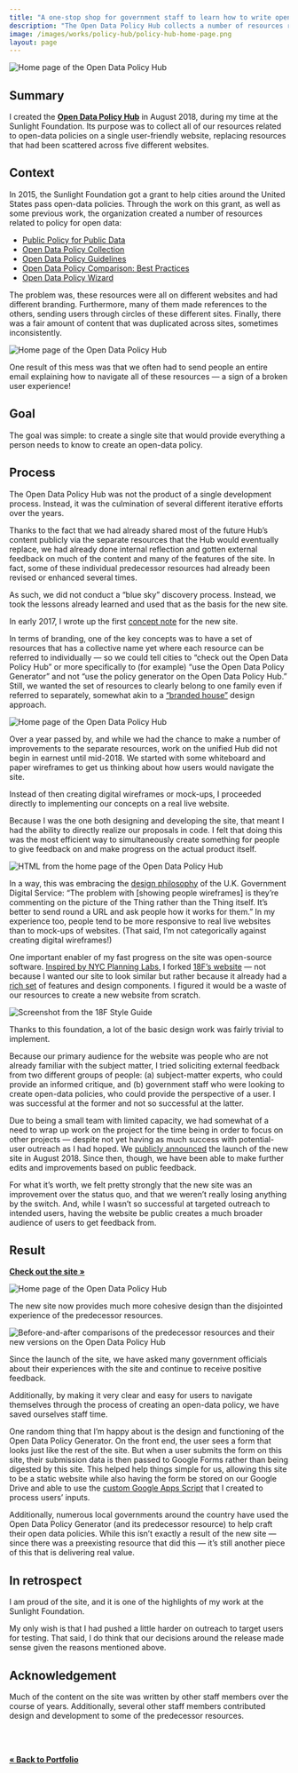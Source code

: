 ```yaml
---
title: "A one-stop shop for government staff to learn how to write open-data policies"
description: "The Open Data Policy Hub collects a number of resources related to open-data policies on a single user-friendly website, replacing five different websites."
image: /images/works/policy-hub/policy-hub-home-page.png
layout: page
---
```


![Home page of the Open Data Policy Hub](/images/works/policy-hub/policy-hub-home-page.png)

## Summary

I created the **[Open Data Policy Hub](https://opendatapolicyhub.sunlightfoundation.com/)** in August 2018, during my time at the Sunlight Foundation. Its purpose was to collect all of our resources related to open-data policies on a single user-friendly website, replacing resources that had been scattered across five different websites.

## Context

In 2015, the Sunlight Foundation got a grant to help cities around the United States pass open-data policies. Through the work on this grant, as well as some previous work, the organization created a number of resources related to policy for open data:
- [Public Policy for Public Data](https://sunlightpolicy.github.io/wwc-site/)
- [Open Data Policy Collection](https://sunlightpolicy.github.io/opendatapoliciesstatic/browse/)
- [Open Data Policy Guidelines](https://sunlightfoundation.com/opendataguidelines/)
- [Open Data Policy Comparison: Best Practices](https://docs.google.com/spreadsheets/d/1ETZuGZBK24J2viZdxmhyIlIKiJuytAu3Bh1ofo_HVBw/edit)
- [Open Data Policy Wizard](https://docs.google.com/forms/d/e/1FAIpQLSe2BeXHF-vkjbfmYRK0dIxYtWyaXUCkgG0a6twAIqRdwJM8dg/viewform)

The problem was, these resources were all on different websites and had different branding. Furthermore, many of them made references to the others, sending users through circles of these different sites. Finally, there was a fair amount of content that was duplicated across sites, sometimes inconsistently.

![Home page of the Open Data Policy Hub](/images/works/policy-hub/policy-hub-predecessors-before.png)

One result of this mess was that we often had to send people an entire email explaining how to navigate all of these resources — a sign of a broken user experience!

## Goal

The goal was simple: to create a single site that would provide everything a person needs to know to create an open-data policy.

## Process

The Open Data Policy Hub was not the product of a single development process. Instead, it was the culmination of several different iterative efforts over the years.

Thanks to the fact that we had already shared most of the future Hub’s content publicly via the separate resources that the Hub would eventually replace, we had already done internal reflection and gotten external feedback on much of the content and many of the features of the site. In fact, some of these individual predecessor resources had already been revised or enhanced several times.

As such, we did not conduct a “blue sky” discovery process. Instead, we took the lessons already learned and used that as the basis for the new site.

In early 2017, I wrote up the first [concept note](https://github.com/sunlightpolicy/opendatapoliciesstatic/issues/80) for the new site.

In terms of branding, one of the key concepts was to have a set of resources that has a collective name yet where each resource can be referred to individually — so we could tell cities to “check out the Open Data Policy Hub” or more specifically to (for example) “use the Open Data Policy Generator” and not “use the policy generator on the Open Data Policy Hub.” Still, we wanted the set of resources to clearly belong to one family even if referred to separately, somewhat akin to a [“branded house”](https://www.ideasbig.com/blog/branded-house-house-brands/) design approach.

![Home page of the Open Data Policy Hub](/images/works/policy-hub/odp-branded-house.png)

Over a year passed by, and while we had the chance to make a number of improvements to the separate resources, work on the unified Hub did not begin in earnest until mid-2018. We started with some whiteboard and paper wireframes to get us thinking about how users would navigate the site.

<!-- future: image of paper wireframes -->

Instead of then creating digital wireframes or mock-ups, I proceeded directly to implementing our concepts on a real live website.

Because I was the one both designing and developing the site, that meant I had the ability to directly realize our proposals in code. I felt that doing this was the most efficient way to simultaneously create something for people to give feedback on and make progress on the actual product itself.

![HTML from the home page of the Open Data Policy Hub](/images/works/policy-hub/home-page-html.png)

In a way, this was embracing the [design philosophy](https://gds.blog.gov.uk/2014/07/18/whats-the-design-process-at-gds/) of the U.K. Government Digital Service: “The problem with [showing people wireframes] is they’re commenting on the picture of the Thing rather than the Thing itself. It’s better to send round a URL and ask people how it works for them.” In my experience too, people tend to be more responsive to real live websites than to mock-ups of websites. (That said, I’m not categorically against creating digital wireframes!)

One important enabler of my fast progress on the site was open-source software. [Inspired by NYC Planning Labs](https://github.com/NYCPlanning/labs-planninglabs.nyc-archive/blob/master/_posts/2017-06-12-cloning-18f-gsa-gov.md), I forked [18F’s website](https://18f.gsa.gov/) — not because I wanted our site to look similar but rather because it already had a [rich set](https://18f.gsa.gov/styleguide/) of features and design components. I figured it would be a waste of our resources to create a new website from scratch.

![Screenshot from the 18F Style Guide](/images/works/policy-hub/18f-style-guide.png)

<!-- [future — image of Planning Labs new site] -->

Thanks to this foundation, a lot of the basic design work was fairly trivial to implement.

Because our primary audience for the website was people who are not already familiar with the subject matter, I tried soliciting external feedback from two different groups of people: (a) subject-matter experts, who could provide an informed critique, and (b) government staff who were looking to create open-data policies, who could provide the perspective of a user. I was successful at the former and not so successful at the latter.

Due to being a small team with limited capacity, we had somewhat of a need to wrap up work on the project for the time being in order to focus on other projects — despite not yet having as much success with potential-user outreach as I had hoped. We [publicly announced](https://sunlightfoundation.com/2018/08/30/introducing-open-data-policy-hub/) the launch of the new site in August 2018. Since then, though, we have been able to make further edits and improvements based on public feedback.

For what it’s worth, we felt pretty strongly that the new site was an improvement over the status quo, and that we weren’t really losing anything by the switch. And, while I wasn’t so successful at targeted outreach to intended users, having the website be public creates a much broader audience of users to get feedback from.


## Result

**[Check out the site »](https://opendatapolicyhub.sunlightfoundation.com/)**

![Home page of the Open Data Policy Hub](/images/works/policy-hub/policy-hub-home-page.png)

The new site now provides much more cohesive design than the disjointed experience of the predecessor resources.

![Before-and-after comparisons of the predecessor resources and their new versions on the Open Data Policy Hub](/images/works/policy-hub/policy-hub-before-after.png)

Since the launch of the site, we have asked many government officials about their experiences with the site and continue to receive positive feedback.

Additionally, by making it very clear and easy for users to navigate themselves through the process of creating an open-data policy, we have saved ourselves staff time.

One random thing that I’m happy about is the design and functioning of the Open Data Policy Generator. On the front end, the user sees a form that looks just like the rest of the site. But when a user submits the form on this site, their submission data is then passed to Google Forms rather than being digested by this site. This helped help things simple for us, allowing this site to be a static website while also having the form be stored on our Google Drive and able to use the [custom Google Apps Script](https://github.com/sunlightpolicy/open-data-policy-wizard) that I created to process users’ inputs.

<!-- [image of form] -->

Additionally, numerous local governments around the country have used the Open Data Policy Generator (and its predecessor resource) to help craft their open data policies. While this isn’t exactly a result of the new site — since there was a preexisting resource that did this — it’s still another piece of this that is delivering real value.

## In retrospect

I am proud of the site, and it is one of the highlights of my work at the Sunlight Foundation.

My only wish is that I had pushed a little harder on outreach to target users for testing. That said, I do think that our decisions around the release made sense given the reasons mentioned above.

## Acknowledgement

Much of the content on the site was written by other staff members over the course of years. Additionally, several other staff members contributed design and development to some of the predecessor resources.

<br><br>

**[« Back to Portfolio](/portfolio/)**
